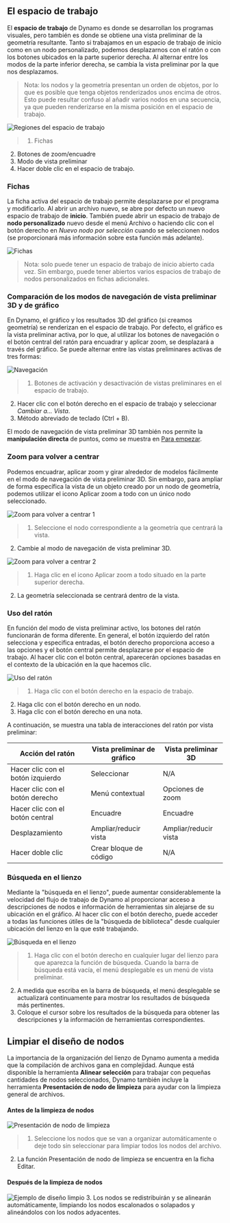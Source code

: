 

## El espacio de trabajo

El **espacio de trabajo** de Dynamo es donde se desarrollan los programas visuales, pero también es donde se obtiene una vista preliminar de la geometría resultante. Tanto si trabajamos en un espacio de trabajo de inicio como en un nodo personalizado, podemos desplazarnos con el ratón o con los botones ubicados en la parte superior derecha. Al alternar entre los modos de la parte inferior derecha, se cambia la vista preliminar por la que nos desplazamos.

> Nota: los nodos y la geometría presentan un orden de objetos, por lo que es posible que tenga objetos renderizados unos encima de otros. Esto puede resultar confuso al añadir varios nodos en una secuencia, ya que pueden renderizarse en la misma posición en el espacio de trabajo.

![Regiones del espacio de trabajo](images/2-3/01-WorkspaceRegions.png)

> 1. Fichas
2. Botones de zoom/encuadre
3. Modo de vista preliminar
4. Hacer doble clic en el espacio de trabajo.

### Fichas

La ficha activa del espacio de trabajo permite desplazarse por el programa y modificarlo. Al abrir un archivo nuevo, se abre por defecto un nuevo espacio de trabajo de **inicio**. También puede abrir un espacio de trabajo de **nodo personalizado** nuevo desde el menú Archivo o haciendo clic con el botón derecho en *Nuevo nodo por selección* cuando se seleccionen nodos (se proporcionará más información sobre esta función más adelante).

![Fichas](images/2-3/02-Tabs.png)

> Nota: solo puede tener un espacio de trabajo de inicio abierto cada vez. Sin embargo, puede tener abiertos varios espacios de trabajo de nodos personalizados en fichas adicionales.

### Comparación de los modos de navegación de vista preliminar 3D y de gráfico

En Dynamo, el gráfico y los resultados 3D del gráfico (si creamos geometría) se renderizan en el espacio de trabajo. Por defecto, el gráfico es la vista preliminar activa, por lo que, al utilizar los botones de navegación o el botón central del ratón para encuadrar y aplicar zoom, se desplazará a través del gráfico. Se puede alternar entre las vistas preliminares activas de tres formas:

![Navegación](images/2-3/03-PreviewNavigations.png)

> 1. Botones de activación y desactivación de vistas preliminares en el espacio de trabajo.
2. Hacer clic con el botón derecho en el espacio de trabajo y seleccionar *Cambiar a... Vista*.
3. Método abreviado de teclado (Ctrl + B).

El modo de navegación de vista preliminar 3D también nos permite la **manipulación directa** de puntos, como se muestra en [Para empezar](http://primer.dynamobim.org/02_Hello-Dynamo/2-6_the_quick_start_guide.html).

### Zoom para volver a centrar

Podemos encuadrar, aplicar zoom y girar alrededor de modelos fácilmente en el modo de navegación de vista preliminar 3D. Sin embargo, para ampliar de forma específica la vista de un objeto creado por un nodo de geometría, podemos utilizar el icono Aplicar zoom a todo con un único nodo seleccionado.

![Zoom para volver a centrar 1](images/2-3/03-ZoomToRecenter_1.png)

> 1. Seleccione el nodo correspondiente a la geometría que centrará la vista.
2. Cambie al modo de navegación de vista preliminar 3D.

![Zoom para volver a centrar 2](images/2-3/03-ZoomToRecenter_2.png)

> 1. Haga clic en el icono Aplicar zoom a todo situado en la parte superior derecha.
2. La geometría seleccionada se centrará dentro de la vista.

### Uso del ratón

En función del modo de vista preliminar activo, los botones del ratón funcionarán de forma diferente. En general, el botón izquierdo del ratón selecciona y especifica entradas, el botón derecho proporciona acceso a las opciones y el botón central permite desplazarse por el espacio de trabajo. Al hacer clic con el botón central, aparecerán opciones basadas en el contexto de la ubicación en la que hacemos clic.

![Uso del ratón](images/2-3/04-HelloMouse.png)

> 1. Haga clic con el botón derecho en la espacio de trabajo.
2. Haga clic con el botón derecho en un nodo.
3. Haga clic con el botón derecho en una nota.

A continuación, se muestra una tabla de interacciones del ratón por vista preliminar:

|**Acción del ratón**|**Vista preliminar de gráfico**|**Vista preliminar 3D**|
| -- | -- | -- |
|Hacer clic con el botón izquierdo|Seleccionar|N/A|
|Hacer clic con el botón derecho|Menú contextual|Opciones de zoom|
|Hacer clic con el botón central|Encuadre|Encuadre|
|Desplazamiento|Ampliar/reducir vista|Ampliar/reducir vista|
|Hacer doble clic|Crear bloque de código|N/A|

### Búsqueda en el lienzo

Mediante la "búsqueda en el lienzo", puede aumentar considerablemente la velocidad del flujo de trabajo de Dynamo al proporcionar acceso a descripciones de nodos e información de herramientas sin alejarse de su ubicación en el gráfico. Al hacer clic con el botón derecho, puede acceder a todas las funciones útiles de la "búsqueda de biblioteca" desde cualquier ubicación del lienzo en la que esté trabajando.

![Búsqueda en el lienzo](images/2-3/05-InCanvasSearch.jpg)

> 1. Haga clic con el botón derecho en cualquier lugar del lienzo para que aparezca la función de búsqueda. Cuando la barra de búsqueda está vacía, el menú desplegable es un menú de vista preliminar.
2. A medida que escriba en la barra de búsqueda, el menú desplegable se actualizará continuamente para mostrar los resultados de búsqueda más pertinentes.
3. Coloque el cursor sobre los resultados de la búsqueda para obtener las descripciones y la información de herramientas correspondientes.

## Limpiar el diseño de nodos

La importancia de la organización del lienzo de Dynamo aumenta a medida que la compilación de archivos gana en complejidad. Aunque está disponible la herramienta **Alinear selección** para trabajar con pequeñas cantidades de nodos seleccionados, Dynamo también incluye la herramienta **Presentación de nodo de limpieza** para ayudar con la limpieza general de archivos.

#### Antes de la limpieza de nodos

![Presentación de nodo de limpieza](images/2-3/06-CleanupNodeLayout.png)

> 1. Seleccione los nodos que se van a organizar automáticamente o deje todo sin seleccionar para limpiar todos los nodos del archivo.
2. La función Presentación de nodo de limpieza se encuentra en la ficha Editar.
#### Después de la limpieza de nodos

![Ejemplo de diseño limpio](images/2-3/07-CleanupNodeLayout.png)
3. Los nodos se redistribuirán y se alinearán automáticamente, limpiando los nodos escalonados o solapados y alineándolos con los nodos adyacentes.

